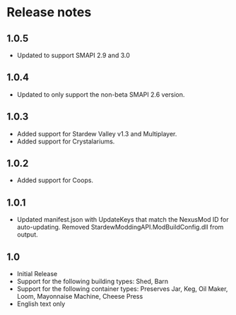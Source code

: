 ﻿# Release notes
## 1.0.5
* Updated to support SMAPI 2.9 and 3.0

## 1.0.4
* Updated to only support the non-beta SMAPI 2.6 version.

## 1.0.3
* Added support for Stardew Valley v1.3 and Multiplayer.
* Added support for Crystalariums.

## 1.0.2
* Added support for Coops.

## 1.0.1
* Updated manifest.json with UpdateKeys that match the NexusMod ID for auto-updating. Removed StardewModdingAPI.ModBuildConfig.dll from output.

## 1.0
* Initial Release
* Support for the following building types: Shed, Barn
* Support for the following container types: Preserves Jar, Keg, Oil Maker, Loom, Mayonnaise Machine, Cheese Press
* English text only